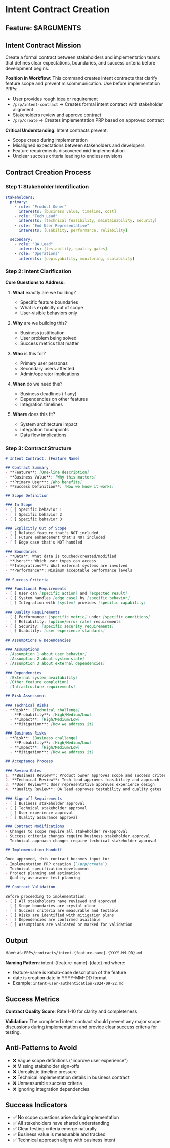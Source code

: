 # Intent Contract Creation

## Feature: $ARGUMENTS

## Intent Contract Mission

Create a formal contract between stakeholders and implementation teams that defines clear expectations, boundaries, and success criteria before development begins.

**Position in Workflow**: This command creates intent contracts that clarify feature scope and prevent miscommunication. Use before implementation PRPs:
- User provides rough idea or requirement
- `/prp/intent-contract` → Creates formal intent contract with stakeholder alignment
- Stakeholders review and approve contract
- `/prp/create` → Creates implementation PRP based on approved contract

**Critical Understanding**: Intent contracts prevent:
- Scope creep during implementation
- Misaligned expectations between stakeholders and developers
- Feature requirements discovered mid-implementation
- Unclear success criteria leading to endless revisions

## Contract Creation Process

### Step 1: Stakeholder Identification

```yaml
stakeholders:
  primary:
    - role: "Product Owner"
      interests: [business value, timeline, cost]
    - role: "Tech Lead"
      interests: [technical feasibility, maintainability, security]
    - role: "End User Representative"
      interests: [usability, performance, reliability]

  secondary:
    - role: "QA Lead"
      interests: [testability, quality gates]
    - role: "Operations"
      interests: [deployability, monitoring, scalability]
```

### Step 2: Intent Clarification

**Core Questions to Address:**

1. **What** exactly are we building?
   - Specific feature boundaries
   - What is explicitly out of scope
   - User-visible behaviors only

2. **Why** are we building this?
   - Business justification
   - User problem being solved
   - Success metrics that matter

3. **Who** is this for?
   - Primary user personas
   - Secondary users affected
   - Admin/operator implications

4. **When** do we need this?
   - Business deadlines (if any)
   - Dependencies on other features
   - Integration timelines

5. **Where** does this fit?
   - System architecture impact
   - Integration touchpoints
   - Data flow implications

### Step 3: Contract Structure

```markdown
# Intent Contract: [Feature Name]

## Contract Summary
- **Feature**: [One-line description]
- **Business Value**: [Why this matters]
- **Primary User**: [Who benefits]
- **Success Definition**: [How we know it works]

## Scope Definition

### In Scope
- [ ] Specific behavior 1
- [ ] Specific behavior 2
- [ ] Specific behavior 3

### Explicitly Out of Scope
- [ ] Related feature that's NOT included
- [ ] Future enhancement that's NOT included
- [ ] Edge case that's NOT handled

### Boundaries
- **Data**: What data is touched/created/modified
- **Users**: Which user types can access
- **Integrations**: What external systems are involved
- **Performance**: Minimum acceptable performance levels

## Success Criteria

### Functional Requirements
- [ ] User can [specific action] and [expected result]
- [ ] System handles [edge case] by [specific behavior]
- [ ] Integration with [system] provides [specific capability]

### Quality Requirements
- [ ] Performance: [specific metric] under [specific conditions]
- [ ] Reliability: [uptime/error rate] requirements
- [ ] Security: [specific security requirements]
- [ ] Usability: [user experience standards]

## Assumptions & Dependencies

### Assumptions
- [Assumption 1 about user behavior]
- [Assumption 2 about system state]
- [Assumption 3 about external dependencies]

### Dependencies
- [External system availability]
- [Other feature completion]
- [Infrastructure requirements]

## Risk Assessment

### Technical Risks
- **Risk**: [Technical challenge]
  - **Probability**: [High/Medium/Low]
  - **Impact**: [High/Medium/Low]
  - **Mitigation**: [How we address it]

### Business Risks
- **Risk**: [Business challenge]
  - **Probability**: [High/Medium/Low]
  - **Impact**: [High/Medium/Low]
  - **Mitigation**: [How we address it]

## Acceptance Process

### Review Gates
1. **Business Review**: Product owner approves scope and success criteria
2. **Technical Review**: Tech lead approves feasibility and approach
3. **User Review**: User representative approves experience design
4. **Quality Review**: QA lead approves testability and quality gates

### Sign-off Requirements
- [ ] Business stakeholder approval
- [ ] Technical stakeholder approval
- [ ] User experience approval
- [ ] Quality assurance approval

### Contract Modifications
- Changes to scope require all stakeholder re-approval
- Success criteria changes require business stakeholder approval
- Technical approach changes require technical stakeholder approval

## Implementation Handoff

Once approved, this contract becomes input to:
- Implementation PRP creation (`/prp/create`)
- Technical specification development
- Project planning and estimation
- Quality assurance test planning

## Contract Validation

Before proceeding to implementation:
- [ ] All stakeholders have reviewed and approved
- [ ] Scope boundaries are crystal clear
- [ ] Success criteria are measurable and testable
- [ ] Risks are identified with mitigation plans
- [ ] Dependencies are confirmed available
- [ ] Assumptions are validated or marked for validation
```

## Output

Save as: `PRPs/contracts/intent-{feature-name}-{YYYY-MM-DD}.md`

**Naming Pattern**: intent-{feature-name}-{date}.md where:
- feature-name is kebab-case description of the feature
- date is creation date in YYYY-MM-DD format
- Example: `intent-user-authentication-2024-09-22.md`

## Success Metrics

**Contract Quality Score**: Rate 1-10 for clarity and completeness

**Validation**: The completed intent contract should prevent any major scope discussions during implementation and provide clear success criteria for testing.

## Anti-Patterns to Avoid

- ❌ Vague scope definitions ("improve user experience")
- ❌ Missing stakeholder sign-offs
- ❌ Unrealistic timeline pressure
- ❌ Technical implementation details in business contract
- ❌ Unmeasurable success criteria
- ❌ Ignoring integration dependencies

## Success Indicators

- ✅ No scope questions arise during implementation
- ✅ All stakeholders have shared understanding
- ✅ Clear testing criteria emerge naturally
- ✅ Business value is measurable and tracked
- ✅ Technical approach aligns with business intent